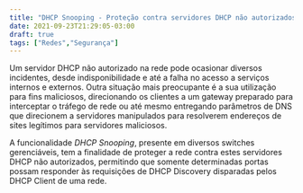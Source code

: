 ```yaml
---
title: "DHCP Snooping - Proteção contra servidores DHCP não autorizados"
date: 2021-09-23T21:29:05-03:00
draft: true
tags: ["Redes","Segurança"]
---
```



Um servidor DHCP não autorizado na rede pode ocasionar diversos incidentes, desde indisponibilidade e até a falha no acesso a serviços internos e externos. Outra situação mais preocupante é a sua utilização para fins maliciosos, direcionando os clientes a um gateway preparado para interceptar o tráfego de rede ou até mesmo entregando parâmetros de DNS que direcionem a servidores manipulados para resolverem endereços de sites legítimos para servidores maliciosos.

A funcionalidade *DHCP Snooping*, presente em diversos switches gerenciáveis, tem a finalidade de proteger a rede contra estes servidores DHCP não autorizados, permitindo que somente determinadas portas possam responder às requisições de DHCP Discovery disparadas pelos DHCP Client de uma rede.
